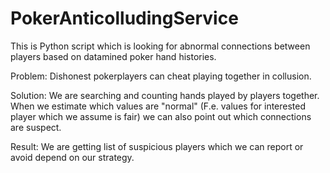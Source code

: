 # PokerAnticolludingService
This is Python script which is looking for abnormal connections between players based on datamined poker hand histories.

Problem: Dishonest pokerplayers can cheat playing together in collusion.

Solution: We are searching and counting hands played by players together. When we estimate which values are "normal" (F.e. values for interested player which we assume is fair) we can also point out which connections are suspect.

Result: We are getting list of suspicious players which we can report or avoid depend on our strategy.
